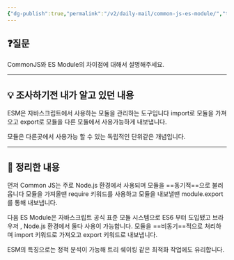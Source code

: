 ```yaml
---
{"dg-publish":true,"permalink":"/v2/daily-mail/common-js-es-module/","tags":["매일메일","Module","JavaScript"]}
---
```


## ❓질문

CommonJS와 ES Module의 차이점에 대해서 설명해주세요.

---
## 💡 **조사하기전 내가 알고 있던 내용**

ESM은 자바스크립트에서 사용하는 모듈을 관리하는 도구입니다 import로 모듈을 가져오고 export로 모듈을 다른 모듈에서 사용가능하게 내보냅니다.

모듈은 다른곳에서 사용가능 할 수 있는 독립적인 단위같은 개념입니다.

---
## 🏫 **정리한 내용**

먼저 Common JS는 주로 Node.js 환경에서 사용되며 모듈을 ==동기적==으로 불러옵니다
모듈을 가져올땐 require 키워드를 사용하고 모듈을 내보낼땐 module.export를 통해 내보냅니다.

다음 ES Module은 자바스크립트 공식 표준 모듈 시스템으로 ES6 부터 도입됐고 브라우저 , Node.js 환경에서 둘다 사용이 가능합니다.
모듈을 ==비동기==적으로 처리하며 import 키워드로 가져오고 export 키워드로 내보냅니다.

ESM의 특징으로는 정적 분석이 가능해 트리 쉐이킹 같은 최적화 작업에도 유리합니다.
